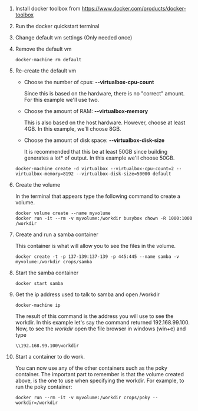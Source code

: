 1. Install docker toolbox from https://www.docker.com/products/docker-toolbox
2. Run the docker quickstart terminal
3. Change default vm settings (Only needed once)
  1. Remove the default vm

     ```
     docker-machine rm default
     ```
  2. Re-create the default vm
     * Choose the number of cpus: **--virtualbox-cpu-count**

         Since this is based on the hardware, there is no "correct" amount. For
         this example we'll use two.


     * Choose the amount of RAM: **--virtualbox-memory**

         This is also based on the host hardware. However, choose at least
         4GB. In this example, we'll choose 8GB.


     * Choose the amount of disk space: **--virtualbox-disk-size**

         It is recommended that this be at least 50GB since building generates
         a lot* of output. In this example we'll choose 50GB.
     ```
     docker-machine create -d virtualbox --virtualbox-cpu-count=2 --virtualbox-memory=8192 --virtualbox-disk-size=50000 default
     ```
4. Create the volume

   In the terminal that appears type the following command to create a volume.
   ```
   docker volume create --name myvolume
   docker run -it --rm -v myvolume:/workdir busybox chown -R 1000:1000 /workdir
   ```
5. Create and run a samba container

   This container is what will allow you to see the files in the volume.
   ```
   docker create -t -p 137-139:137-139 -p 445:445 --name samba -v myvolume:/workdir crops/samba
   ```
6. Start the samba container

   ```
   docker start samba
   ```
7. Get the ip address used to talk to samba and open /workdir

   ```
   docker-machine ip
   ```
   The result of this command is the address you will use to see the workdir.
   In this example let's say the command returned 192.168.99.100. Now, to see
   the *workdir* open the file browser in windows (win+e) and type
   ```
   \\192.168.99.100\workdir
   ```
8. Start a container to do work.

   You can now use any of the other containers such as the poky
   container. The important part to remember is that the volume created above,
   is the one to use when specifying the workdir. For example, to run the
   poky container:
   ```
   docker run --rm -it -v myvolume:/workdir crops/poky --workdir=/workdir
   ```
